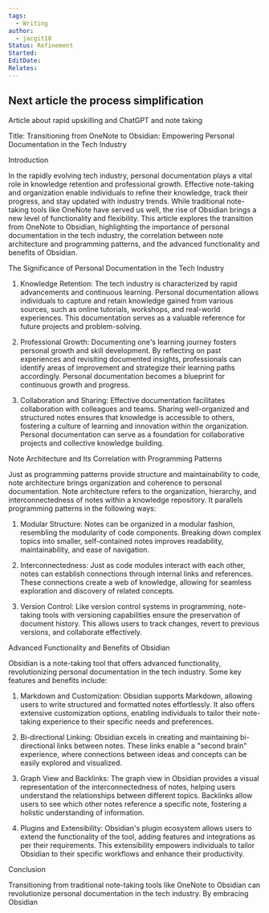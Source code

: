 ```yaml
---
tags:
  - Writing
author:
  - jacgit18
Status: Refinement
Started: 
EditDate: 
Relates:
---
```

## Next article the process simplification


Article about rapid upskilling and ChatGPT and note taking 

Title: Transitioning from OneNote to Obsidian: Empowering Personal Documentation in the Tech Industry

Introduction

In the rapidly evolving tech industry, personal documentation plays a vital role in knowledge retention and professional growth. Effective note-taking and organization enable individuals to refine their knowledge, track their progress, and stay updated with industry trends. While traditional note-taking tools like OneNote have served us well, the rise of Obsidian brings a new level of functionality and flexibility. This article explores the transition from OneNote to Obsidian, highlighting the importance of personal documentation in the tech industry, the correlation between note architecture and programming patterns, and the advanced functionality and benefits of Obsidian.

The Significance of Personal Documentation in the Tech Industry

1. Knowledge Retention: The tech industry is characterized by rapid advancements and continuous learning. Personal documentation allows individuals to capture and retain knowledge gained from various sources, such as online tutorials, workshops, and real-world experiences. This documentation serves as a valuable reference for future projects and problem-solving.

2. Professional Growth: Documenting one's learning journey fosters personal growth and skill development. By reflecting on past experiences and revisiting documented insights, professionals can identify areas of improvement and strategize their learning paths accordingly. Personal documentation becomes a blueprint for continuous growth and progress.

3. Collaboration and Sharing: Effective documentation facilitates collaboration with colleagues and teams. Sharing well-organized and structured notes ensures that knowledge is accessible to others, fostering a culture of learning and innovation within the organization. Personal documentation can serve as a foundation for collaborative projects and collective knowledge building.

Note Architecture and Its Correlation with Programming Patterns

Just as programming patterns provide structure and maintainability to code, note architecture brings organization and coherence to personal documentation. Note architecture refers to the organization, hierarchy, and interconnectedness of notes within a knowledge repository. It parallels programming patterns in the following ways:

1. Modular Structure: Notes can be organized in a modular fashion, resembling the modularity of code components. Breaking down complex topics into smaller, self-contained notes improves readability, maintainability, and ease of navigation.

2. Interconnectedness: Just as code modules interact with each other, notes can establish connections through internal links and references. These connections create a web of knowledge, allowing for seamless exploration and discovery of related concepts.

3. Version Control: Like version control systems in programming, note-taking tools with versioning capabilities ensure the preservation of document history. This allows users to track changes, revert to previous versions, and collaborate effectively.

Advanced Functionality and Benefits of Obsidian

Obsidian is a note-taking tool that offers advanced functionality, revolutionizing personal documentation in the tech industry. Some key features and benefits include:

1. Markdown and Customization: Obsidian supports Markdown, allowing users to write structured and formatted notes effortlessly. It also offers extensive customization options, enabling individuals to tailor their note-taking experience to their specific needs and preferences.

2. Bi-directional Linking: Obsidian excels in creating and maintaining bi-directional links between notes. These links enable a "second brain" experience, where connections between ideas and concepts can be easily explored and visualized.

3. Graph View and Backlinks: The graph view in Obsidian provides a visual representation of the interconnectedness of notes, helping users understand the relationships between different topics. Backlinks allow users to see which other notes reference a specific note, fostering a holistic understanding of information.

4. Plugins and Extensibility: Obsidian's plugin ecosystem allows users to extend the functionality of the tool, adding features and integrations as per their requirements. This extensibility empowers individuals to tailor Obsidian to their specific workflows and enhance their productivity.

Conclusion

Transitioning from traditional note-taking tools like OneNote to Obsidian can revolutionize personal documentation in the tech industry. By embracing Obsidian